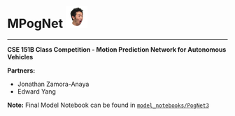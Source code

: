 <h1> MPogNet <img src="pog.png" alt="pog" width="50"/></h1>

---

**CSE 151B Class Competition - Motion Prediction Network for Autonomous Vehicles**

**Partners:**
- Jonathan Zamora-Anaya
- Edward Yang

**Note:** Final Model Notebook can be found in [`model_notebooks/PogNet3`](https://github.com/jonzamora/MPogNet/blob/final-project/model_notebooks/PogNet3.ipynb)
